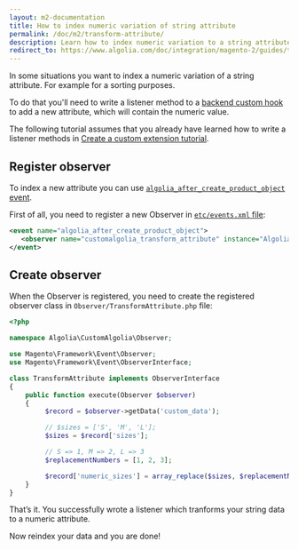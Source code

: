 ```yaml
---
layout: m2-documentation
title: How to index numeric variation of string attribute
permalink: /doc/m2/transform-attribute/
description: Learn how to index numeric variation to a string attribute
redirect_to: https://www.algolia.com/doc/integration/magento-2/guides/transform-indexed-attribute/
---
```


In some situations you want to index a numeric variation of a string attribute. For example for a sorting purposes.

To do that you'll need to write a listener method to a [backend custom hook](/doc/m2/backend/) to add a new attribute, which will contain the numeric value.

<div class="alert alert-info">
    The following tutorial assumes that you already have learned how to write a listener methods in
    <a href="{{ site.baseurl }}/doc/m2/customize-extension/">Create a custom extension tutorial</a>.
</div>

## Register observer

To index a new attribute you can use [`algolia_after_create_product_object` event](https://community.algolia.com/magento/doc/m2/backend/#algoliaaftercreateproductobject).

First of all, you need to register a new Observer in [`etc/events.xml` file](https://github.com/algolia/algoliasearch-custom-algolia-magento-2/blob/master/etc/events.xml):

```xml
<event name="algolia_after_create_product_object">
   <observer name="customalgolia_transform_attribute" instance="Algolia\CustomAlgolia\Observer\TransformAttribute" />
</event>
```

## Create observer

When the Observer is registered, you need to create the registered observer class in `Observer/TransformAttribute.php` file:

```php
<?php

namespace Algolia\CustomAlgolia\Observer;

use Magento\Framework\Event\Observer;
use Magento\Framework\Event\ObserverInterface;

class TransformAttribute implements ObserverInterface
{
    public function execute(Observer $observer)
    {
         $record = $observer->getData('custom_data');

         // $sizes = ['S', 'M', 'L'];
         $sizes = $record['sizes'];

         // S => 1, M => 2, L => 3
         $replacementNumbers = [1, 2, 3];

         $record['numeric_sizes'] = array_replace($sizes, $replacementNumbers);
    }
}
```

That’s it. You successfully wrote a listener which tranforms your string data to a numeric attribute.

Now reindex your data and you are done!
